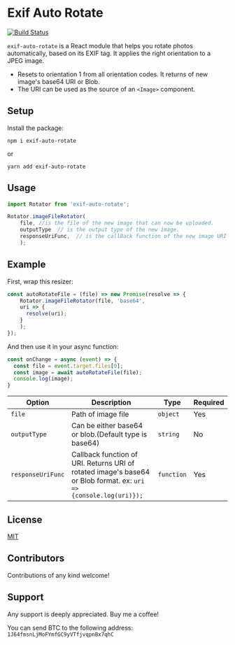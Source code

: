 # Exif Auto Rotate

[![Build Status](https://travis-ci.org/onurzorluer/exif-auto-rotate.svg?branch=master)](https://travis-ci.org/onurzorluer/exif-auto-rotate.svg?branch=master)

`exif-auto-rotate` is a React module that helps you rotate photos automatically, based on its EXIF tag. It applies the right orientation to a JPEG image.

- Resets to orientation 1 from all orientation codes. It returns of new image's base64 URI or Blob.
- The URI can be used as the source of an `<Image>` component.

## Setup

Install the package:
```
npm i exif-auto-rotate
```
or
```
yarn add exif-auto-rotate
```

## Usage

```javascript
import Rotator from 'exif-auto-rotate';

Rotator.imageFileRotator(
    file, //is the file of the new image that can now be uploaded.
    outputType  // is the output type of the new image.
    responseUriFunc,  // is the callBack function of the new image URI
    );
```
## Example 
First, wrap this resizer:
```javascript
const autoRotateFile = (file) => new Promise(resolve => {
    Rotator.imageFileRotator(file, 'base64',
    uri => {
      resolve(uri);
    }
    );
});
```

And then use it in your async function:
```javascript
const onChange = async (event) => {
  const file = event.target.files[0];
  const image = await autoRotateFile(file);
  console.log(image);
}
```

Option | Description | Type | Required
------ | ----------- | ---- | --------
`file` | Path of image file | `object` | Yes
`outputType` | Can be either base64 or blob.(Default type is base64) | `string` | No
`responseUriFunc` | Callback function of URI. Returns URI of rotated image's base64 or Blob format. ex: `uri => {console.log(uri)});` | `function` | Yes


## License

[MIT](https://opensource.org/licenses/mit-license.html)

## Contributors

Contributions of any kind welcome!

## Support

Any support is deeply appreciated. Buy me a coffee! 

You can send BTC to the following address: `1J64fmsnLjMoFYmfGC9yVTfjvqpnBx7qhC`